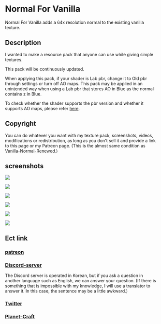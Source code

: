 # Normal For Vanilla

Normal For Vanilla adds a 64x resolution normal to the existing vanilla texture.



## Description

I wanted to make a resource pack that anyone can use while giving simple textures.

This pack will be continuously updated.

When applying this pack, if your shader is Lab pbr, change it to Old pbr through settings or turn off AO maps.
This pack may be applied in an unintended way when using a Lab pbr that stores AO in Blue as the normal contains z in Blue.

To check whether the shader supports the pbr version and whether it supports AO maps, please refer [here](https://wiki.shaderlabs.org/wiki/LabPBR_Supported_Packs).



## Copyright

You can do whatever you want with my texture pack, screenshots, videos, modifications or redistribution, as long as you don't sell it and provide a link to this page or my Patreon page.
(This is the almost same condition as [Vanilla-Normal-Renewed](https://github.com/Poudingue/Vanilla-Normals-Renewed).)



## screenshots

![](https://user-images.githubusercontent.com/110039366/193456238-e77bf40f-ef87-4b81-8636-0c7a9f5eecfd.png)

![](https://user-images.githubusercontent.com/110039366/193456255-cd98c29b-d2ac-4ccc-84c8-001f3fa11236.png)

![](https://user-images.githubusercontent.com/110039366/193456262-6389797a-b982-479e-9ba6-094e3f2e0223.png)

![](https://user-images.githubusercontent.com/110039366/193456268-45352406-250b-47d4-b368-8672b86cbe67.png)

![](https://user-images.githubusercontent.com/110039366/193456280-0882ce9d-7b84-460f-9b1b-7fbf72f8f063.png)

![](https://user-images.githubusercontent.com/110039366/193456288-41fd4bec-cb33-475b-9a63-6555b91215a7.png)


## Ect link

### [patreon](https://www.patreon.com/domino_kr)

### [Discord-server](https://discord.gg/D5zEJx3AFE)
The Discord server is operated in Korean, but if you ask a question in another language such as English, we can answer your question.
(If there is something that is impossible with my knowledge, I will use a translator to answer it. In this case, the sentence may be a little awkward.)

### [Twitter](https://twitter.com/DominoKorean)

### [Planet-Craft](https://www.planetminecraft.com/member/domino_kr)